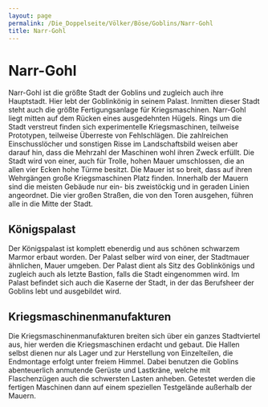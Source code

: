 ```yaml
---
layout: page
permalink: /Die_Doppelseite/Völker/Böse/Goblins/Narr-Gohl
title: Narr-Gohl
---
```


# Narr-Gohl

Narr-Gohl ist die größte Stadt der Goblins und zugleich auch ihre Hauptstadt. Hier lebt der Goblinkönig in seinem Palast. Inmitten dieser Stadt steht auch die größte Fertigungsanlage für Kriegsmaschinen. Narr-Gohl liegt mitten auf dem Rücken eines ausgedehnten Hügels. Rings um die Stadt verstreut finden sich experimentelle Kriegsmaschinen, teilweise Prototypen, teilweise Überreste von Fehlschlägen. Die zahlreichen Einschusslöcher und sonstigen Risse im Landschaftsbild weisen aber darauf hin, dass die Mehrzahl der Maschinen wohl ihren Zweck erfüllt. Die Stadt wird von einer, auch für Trolle, hohen Mauer umschlossen, die an allen vier Ecken hohe Türme besitzt. Die Mauer ist so breit, dass auf ihren Wehrgängen große Kriegsmaschinen Platz finden. Innerhalb der Mauern sind die meisten Gebäude nur ein- bis zweistöckig und in geraden Linien angeordnet. Die vier großen Straßen, die von den Toren ausgehen, führen alle in die Mitte der Stadt.

## Königspalast

Der Königspalast ist komplett ebenerdig und aus schönen schwarzem Marmor erbaut worden. Der Palast selber wird von einer, der Stadtmauer ähnlichen, Mauer umgeben. Der Palast dient als Sitz des Goblinkönigs und zugleich auch als letzte Bastion, falls die Stadt eingenommen wird. Im Palast befindet sich auch die Kaserne der Stadt, in der das Berufsheer der Goblins lebt und ausgebildet wird.

## Kriegsmaschinenmanufakturen

Die Kriegsmaschinenmanufakturen breiten sich über ein ganzes Stadtviertel aus, hier werden die Kriegsmaschinen erdacht und gebaut. Die Hallen selbst dienen nur als Lager und zur Herstellung von Einzelteilen, die Endmontage erfolgt unter freiem Himmel. Dabei benutzen die Goblins abenteuerlich anmutende Gerüste und Lastkräne, welche mit Flaschenzügen auch die schwersten Lasten anheben. Getestet werden die fertigen Maschinen dann auf einem speziellen Testgelände außerhalb der Mauern.


